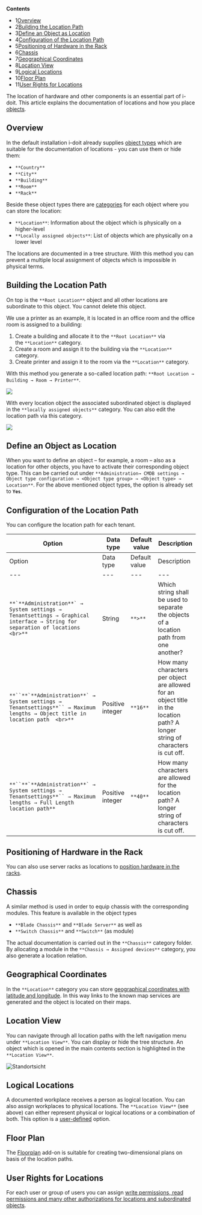**Contents**

*   1[Overview](#Locations-Overview)
*   2[Building the Location Path](#Locations-BuildingtheLocationPath)
*   3[Define an Object as Location](#Locations-DefineanObjectasLocation)
*   4[Configuration of the Location Path](#Locations-ConfigurationoftheLocationPath)
*   5[Positioning of Hardware in the Rack](#Locations-PositioningofHardwareintheRack)
*   6[Chassis](#Locations-Chassis)
*   7[Geographical Coordinates](#Locations-GeographicalCoordinates)
*   8[Location View](#Locations-LocationView)
*   9[Logical Locations](#Locations-LogicalLocations)
*   10[Floor Plan](#Locations-FloorPlan)
*   11[User Rights for Locations](#Locations-UserRightsforLocations)

The location of hardware and other components is an essential part of i-doit. This article explains the documentation of locations and how you place [objects](../basics/structure-of-the-it-documentation.md).

Overview
--------

In the default installation i-doit already supplies [object types](../basics/structure-of-the-it-documentation.md) which are suitable for the documentation of locations - you can use them or hide them:

*   `**Country**`
*   `**City**`
*   `**Building**`
*   `**Room**`
*   `**Rack**`

Beside these object types there are [categories](../basics/structure-of-the-it-documentation.md) for each object where you can store the location:

*   `**Location**`: Information about the object which is physically on a higher-level
*   `**Locally assigned objects**`: List of objects which are physically on a lower level

The locations are documented in a tree structure. With this method you can prevent a multiple local assignment of objects which is impossible in physical terms.

Building the Location Path
--------------------------

On top is the `**Root Location**` object and all other locations are subordinate to this object. You cannot delete this object.

We use a printer as an example, it is located in an office room and the office room is assigned to a building:

1.  Create a building and allocate it to the `**Root Location**` via the `**Location**` category.
2.  Create a room and assign it to the building via the `**Location**` category.
3.  Create printer and assign it to the room via the `**Location**` category.

With this method you generate a so-called location path: `**Root Location → Building → Room → Printer**`.

![](/download/attachments/66355818/printer_location.png?version=1&modificationDate=1510915049542&api=v2&effects=drop-shadow)

With every location object the associated subordinated object is displayed in the `**locally assigned objects**` category. You can also edit the location path via this category.

![](/download/attachments/66355818/office_locally_assigned_objects.png?version=1&modificationDate=1510915049527&api=v2&effects=drop-shadow)

Define an Object as Location
----------------------------

When you want to define an object – for example, a room – also as a location for other objects, you have to activate their corresponding object type. This can be carried out under `**Administration→ CMDB settings → Object type configuration → <Object type group> → <Object type> → Location**`. For the above mentioned object types, the option is already set to **`Yes`**.

Configuration of the Location Path
----------------------------------

You can configure the location path for each tenant.

| Option | Data type | Default value | Description |
| --- | --- | --- | --- |
| Option | Data type | Default value | Description |
| --- | --- | --- | --- |
| ``**`**Administration**` → System settings → Tenantsettings → Graphical interface → String for separation of locations  <br>**`` | String | `**>**` | Which string shall be used to separate the objects of a location path from one another? |
| ```**``**`**Administration**` → System settings → Tenantsettings**`` → Maximum lengths → Object title in location path  <br>**``` | Positive integer | `**16**` | How many characters per object are allowed for an object title in the location path? A longer string of characters is cut off. |
| ```**``**`**Administration**` → System settings → Tenantsettings**`` → Maximum lengths → Full Length location path**``` | Positive integer | `**40**` | How many characters are allowed for the location path? A longer string of characters is cut off. |

Positioning of Hardware in the Rack
-----------------------------------

You can also use server racks as locations to [position hardware in the racks](/display/en/Rack+View).

Chassis
-------

A similar method is used in order to equip chassis with the corresponding modules. This feature is available in the object types

*   `**Blade Chassis**` and `**Blade Server**` as well as
*   `**Switch Chassis**` and `**Switch**` (as module)

The actual documentation is carried out in the `**Chassis**` category folder. By allocating a module in the `**Chassis → Assigned devices**` category, you also generate a location relation.

Geographical Coordinates
------------------------

In the `**Location**` category you can store [geographical coordinates with latitude and longitude](/display/en/Geo+Coordinates). In this way links to the known map services are generated and the object is located on their maps.

Location View
-------------

You can navigate through all location paths with the left navigation menu under `**Location View**`. You can display or hide the tree structure. An object which is opened in the main contents section is highlighted in the `**Location View**`.

![Standortsicht](/download/attachments/66355818/printer_location_view.png?version=1&modificationDate=1510915049509&api=v2&effects=drop-shadow "Standortsicht")

Logical Locations
-----------------

A documented workplace receives a person as logical location. You can also assign workplaces to physical locations. The `**Location View**` (see above) can either represent physical or logical locations or a combination of both. This option is a [user-defined](/display/en/Creating+a+Local+User) option.

Floor Plan
----------

The [Floorplan](/display/en/Floorplan) add-on is suitable for creating two-dimensional plans on basis of the location paths.

User Rights for Locations
-------------------------

For each user or group of users you can assign [write permissions, read permissions and many other authorizations for locations and subordinated objects](/display/en/Location-based+Authorization).